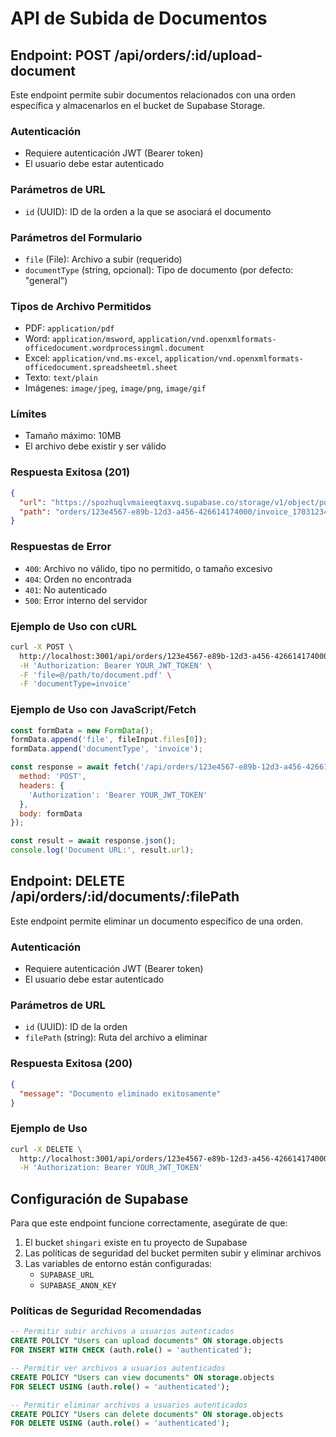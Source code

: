 # API de Subida de Documentos

## Endpoint: POST /api/orders/:id/upload-document

Este endpoint permite subir documentos relacionados con una orden específica y almacenarlos en el bucket de Supabase Storage.

### Autenticación
- Requiere autenticación JWT (Bearer token)
- El usuario debe estar autenticado

### Parámetros de URL
- `id` (UUID): ID de la orden a la que se asociará el documento

### Parámetros del Formulario
- `file` (File): Archivo a subir (requerido)
- `documentType` (string, opcional): Tipo de documento (por defecto: "general")

### Tipos de Archivo Permitidos
- PDF: `application/pdf`
- Word: `application/msword`, `application/vnd.openxmlformats-officedocument.wordprocessingml.document`
- Excel: `application/vnd.ms-excel`, `application/vnd.openxmlformats-officedocument.spreadsheetml.sheet`
- Texto: `text/plain`
- Imágenes: `image/jpeg`, `image/png`, `image/gif`

### Límites
- Tamaño máximo: 10MB
- El archivo debe existir y ser válido

### Respuesta Exitosa (201)
```json
{
  "url": "https://spozhuqlvmaieeqtaxvq.supabase.co/storage/v1/object/public/shingari/orders/123e4567-e89b-12d3-a456-426614174000/invoice_1703123456789.pdf",
  "path": "orders/123e4567-e89b-12d3-a456-426614174000/invoice_1703123456789.pdf"
}
```

### Respuestas de Error
- `400`: Archivo no válido, tipo no permitido, o tamaño excesivo
- `404`: Orden no encontrada
- `401`: No autenticado
- `500`: Error interno del servidor

### Ejemplo de Uso con cURL
```bash
curl -X POST \
  http://localhost:3001/api/orders/123e4567-e89b-12d3-a456-426614174000/upload-document \
  -H 'Authorization: Bearer YOUR_JWT_TOKEN' \
  -F 'file=@/path/to/document.pdf' \
  -F 'documentType=invoice'
```

### Ejemplo de Uso con JavaScript/Fetch
```javascript
const formData = new FormData();
formData.append('file', fileInput.files[0]);
formData.append('documentType', 'invoice');

const response = await fetch('/api/orders/123e4567-e89b-12d3-a456-426614174000/upload-document', {
  method: 'POST',
  headers: {
    'Authorization': 'Bearer YOUR_JWT_TOKEN'
  },
  body: formData
});

const result = await response.json();
console.log('Document URL:', result.url);
```

## Endpoint: DELETE /api/orders/:id/documents/:filePath

Este endpoint permite eliminar un documento específico de una orden.

### Autenticación
- Requiere autenticación JWT (Bearer token)
- El usuario debe estar autenticado

### Parámetros de URL
- `id` (UUID): ID de la orden
- `filePath` (string): Ruta del archivo a eliminar

### Respuesta Exitosa (200)
```json
{
  "message": "Documento eliminado exitosamente"
}
```

### Ejemplo de Uso
```bash
curl -X DELETE \
  http://localhost:3001/api/orders/123e4567-e89b-12d3-a456-426614174000/documents/orders/123e4567-e89b-12d3-a456-426614174000/invoice_1703123456789.pdf \
  -H 'Authorization: Bearer YOUR_JWT_TOKEN'
```

## Configuración de Supabase

Para que este endpoint funcione correctamente, asegúrate de que:

1. El bucket `shingari` existe en tu proyecto de Supabase
2. Las políticas de seguridad del bucket permiten subir y eliminar archivos
3. Las variables de entorno están configuradas:
   - `SUPABASE_URL`
   - `SUPABASE_ANON_KEY`

### Políticas de Seguridad Recomendadas

```sql
-- Permitir subir archivos a usuarios autenticados
CREATE POLICY "Users can upload documents" ON storage.objects
FOR INSERT WITH CHECK (auth.role() = 'authenticated');

-- Permitir ver archivos a usuarios autenticados
CREATE POLICY "Users can view documents" ON storage.objects
FOR SELECT USING (auth.role() = 'authenticated');

-- Permitir eliminar archivos a usuarios autenticados
CREATE POLICY "Users can delete documents" ON storage.objects
FOR DELETE USING (auth.role() = 'authenticated');
```
